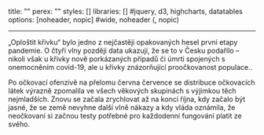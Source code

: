 title: ""
perex: ""
styles: []
libraries: [] #jquery, d3, highcharts, datatables
options: [noheader, nopic] #wide, noheader (, nopic)

---

<wide><div id="app"></div></wide>

„Oploštit křivku“ bylo jedno z nejčastěji opakovaných hesel první etapy pandemie. O čtyři vlny později data ukazují, že se to v Česku podařilo – nikoli však u křivky nově porkázaných případů či úmrti spojených s onemocněním covid-19, ale u křivky znázorňující proočkovanost populace..

Po očkovací ofenzivě na přelomu června července se distribuce očkovacích látek výrazně zpomalila ve všech věkových skupinách s výjimkou těch nejmladších. Znovu se začala zrychlovat až na konci října, kdy začalo být jasné, že se země nevyhne další vlně nákazy a kdy vláda oznámila, že neočkovaní si začnou testy potřebné pro každodenní fungování platit ze svého.
